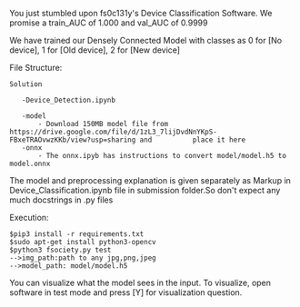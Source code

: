 You just stumbled upon fs0c131y's Device Classification Software. We promise a train_AUC of 1.000 and val_AUC of 0.9999

We have trained our Densely Connected Model with classes as 0 for [No device], 1 for [Old device], 2 for [New device]

File Structure:
```
Solution

   -Device_Detection.ipynb

   -model 
       - Download 150MB model file from https://drive.google.com/file/d/1zL3_7lijDvdNnYKpS-FBxeTRAOvwzKKb/view?usp=sharing and          place it here
   -onnx
       - The onnx.ipyb has instructions to convert model/model.h5 to model.onnx
```    

The model and preprocessing explanation is given separately as Markup in Device_Classification.ipynb file in submission folder.So don't expect any much docstrings in .py files 

Execution:
```
$pip3 install -r requirements.txt
$sudo apt-get install python3-opencv
$python3 fsociety.py test
-->img_path:path to any jpg,png,jpeg
-->model_path: model/model.h5
```
You can visualize what the model sees in the input.
To visualize, open software in test mode and press [Y] for visualization question.



